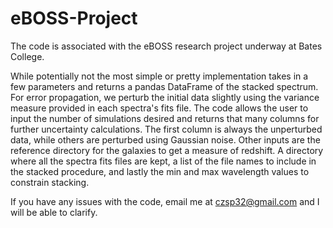 # eBOSS-Project

The code is associated with the eBOSS research project underway at Bates College.

While potentially not the most simple or pretty implementation takes in a few parameters and returns
a pandas DataFrame of the stacked spectrum. For error propagation, we perturb the initial data slightly
using the variance measure provided in each spectra's fits file. The code allows the user to
input the number of simulations desired and returns that many columns for further uncertainty
calculations. The first column is always the unperturbed data, while others are perturbed using
Gaussian noise. Other inputs are the reference directory for the galaxies to get a measure of
redshift. A directory where all the spectra fits files are kept, a list of the file names to include
in the stacked procedure, and lastly the min and max wavelength values to constrain stacking.

If you have any issues with the code, email me at czsp32@gmail.com and I will be able to clarify.
